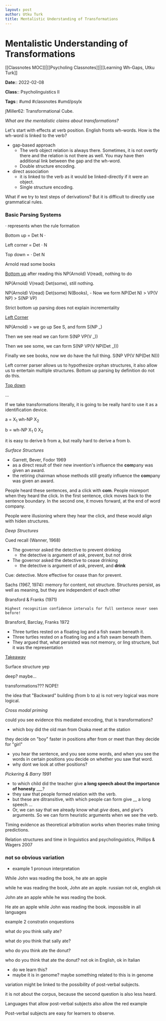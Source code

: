 ```yaml
---
layout: post
author: Utku Turk
title: Mentalistic Understanding of Transformations
---
```


# Mentalistic Understanding of Transformations

[[Classnotes MOC]]|[[Psycholing Classnotes]]|[[Learning Wh-Gaps, Utku Turk]]

**Date**:: 2022-02-08

**Class**:: Psycholinguistics II

**Tags**:: #umd #classnotes  #umd/psylx

∫Miller62: Transformational Cube.

_What are the mentalistic claims about transformations?_

Let's start with effects at verb position. English fronts wh-words. How is the wh-word is linked to the verb?

- gap-based approach
	- The verb object relation is always there. Sometimes, it is not overtly there and the relation is not there as well. You may have then additional link between the gap and the wh-word.
	- Double structure encoding.
- direct association
	- it is linked to the verb as it would be linked-directly if it were an object. 
	- Single structure encoding.

What if we try to test steps of derivations? But it is difficult to directly use grammatical rules. 

### Basic Parsing Systems
$\cdot$ represents when the rule formation 

Bottom up = Det N $\cdot$ 

Left corner = Det $\cdot$ N

Top down = $\cdot$ Det N

Arnold read some books

<u>Bottom up</u>
after reading this NP(Arnold) V(read), nothing to do

NP(Arnold) V(read) Det(some), still nothing.

NP(Arnold) V(read) Det(some) N(Books),
	- Now we form NP(Det N) > VP(V NP) > S(NP VP)


Strict bottom up parsing does not explain incrementality

<u>Left Corner</u>

NP(Arnold) > we go up See S, and form S(NP $\_$)

Then we see read we can form S(NP VP(V $\_$))

Then we see some, we can form S(NP VP(V NP(Det $\_$)))

Finally we see books, now we do have the full thing. S(NP VP(V NP(Det N)))

Left corner parser allows us to hypothesize orphan structures, it also allow us to entertain multiple structures. Bottom up parsing by definition do not do this.

<u>Top down</u>

...

If we take transformations literally, it is going to be really hard to use it as a identification device. 

a = X$_1$ wh-NP X$_2$

b = wh-NP X$_1$ 0 X$_2$

it is easy to derive b from a, but really hard to derive a from b.


_Surface Structures_
- Garrett, Bever, Fodor 1969
- as a direct result of their new invention's influence the **com**pany was given an award.
- the retiring chairman whose methods still greatly influence the **com**pany was given an award.

People heard these sentences, and a click with **com**. People misreport when they heard the click. In the first sentence, click moves back to the sentence boundary. In the second one, it moves forward, at the end of word company.

People were illusioning where they hear the click, and these would align with hiden structures.

_Deep Structures_

Cued recall (Wanner, 1968)
- The governor asked the detective to prevent drinking
	- the detective is argument of ask, prevent, but not drink
- The governor asked the detective to cease drinking
	- the detective is argument of ask, prevent, and **drink**

Cue: detective. More effective for cease than for prevent. 

Sachs (1967, 1974): memory for content, not structure. Structures persist, as well as meaning, but they are independent of each other

Bransford & Franks (1971)

	Highest recognition confidence intervals for full sentence never seen before!

Bransford, Barclay, Franks 1972
- Three turtles rested on a floating log and a fish swam beneath it.
- Three turtles rested on a floating log and a fish swam beneath them.
- They argued that, what persisted was not memory, or ling structure, but it was the representation

<u>Takeaway</u>

Surface structure yep

deep? maybe...

transformations??? NOPE!

the idea that "Backward" building (from b to a) is not very logical was more logical.

_Cross modal priming_

could you see evidence this mediated encoding, that is transformations?

- which boy did the old man from Osaka meet at the station

they decide on "boy" faster in positions after from or meet than they decide for "girl"

- you hear the sentence, and you see some words, and when you see the words in certain positions you decide on whether you saw that word.
- why dont we look at other positions? 

_Pickering & Barry 1991_

- to which child did the teacher give **a long speech about the importance of honesty** $\_\_\_$?
- they saw that people formed relation with the verb.
- but these are ditransitive, with which people can form give $\_\_$ a long speech ...
- Or, we can say that we already know what $give$ does, and $give$'s arguments. So we can form heuristic arguments when we see the verb. 

Timing evidence as theoretical arbitration works when theories make timing predictions. 

Relation structures and time in linguistics and psycholinguistics, Phillips & Wagers 2007

### not so obvious variation
- example 1 pronoun interpretation

While John was reading the book, he ate an apple

while he was reading the book, John ate an apple. russian not ok, english ok

John ate an apple while he was reading the book.

He ate an apple while John was reading the book. impossible in all languages


example 2 constratin onquestions

what do you think sally ate?

what do you think that sally ate?

who do you think ate the donut?

who do you think that ate the donut? not ok in English, ok in Italian
- do we learn this?
- maybe it is in genome? maybe something related to this is in genome

variation might be linked to the possibility of post-verbal subjects.

it is not about the corpus, because the second question is also less heard.

Languages that allow post-verbal subjects also allow the red example

Post-verbal subjects are easy for learners to observe.